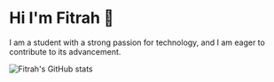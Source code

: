 # Hi I'm Fitrah 👋
I am a student with a strong passion for technology, and I am eager to contribute to its advancement.

![Fitrah's GitHub stats](https://github-readme-stats.vercel.app/api?username=inifitrah&theme=dark&show_icons=true)
